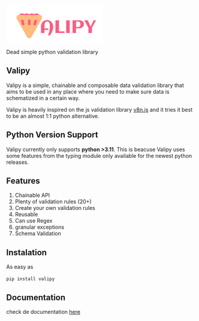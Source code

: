 ![logo](docs/LOGO.png "logo")

Dead simple python validation library

## Valipy

Valipy is a simple, chainable and composable data validation library that aims to be used in any place where you need to make sure data is schematized in a certain way.

Valipy is heavily inspired on the js validation library [v8n.js](https://github.com/imbrn/v8n) and it tries it best to be an almost 1:1 python alternative.

## Python Version Support

Valipy currently only supports **python >3.11**. This is beacuse Valipy uses some features from the typing module only available for the newest python releases.

## Features

1. Chainable API
2. Plenty of validation rules  (20+)
3. Create your own validation rules
4. Reusable
5. Can use Regex
6. granular exceptions
7. Schema Validation

## Instalation

As easy as

`pip install valipy`

## Documentation

check de documentation [here](https://dynamic-parfait-94cabc.netlify.app/#/)
